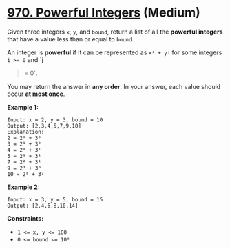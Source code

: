 # [970. Powerful Integers][link] (Medium)

[link]: https://leetcode.com/problems/powerful-integers/

Given three integers `x`, `y`, and `bound`, return a list of all the **powerful integers** that have
a value less than or equal to `bound`.

An integer is **powerful** if it can be represented as `xⁱ + yʲ` for some integers `i >= 0` and `j
>= 0`.

You may return the answer in **any order**. In your answer, each value should occur **at most
once**.

**Example 1:**

```
Input: x = 2, y = 3, bound = 10
Output: [2,3,4,5,7,9,10]
Explanation:
2 = 2⁰ + 3⁰
3 = 2¹ + 3⁰
4 = 2⁰ + 3¹
5 = 2¹ + 3¹
7 = 2² + 3¹
9 = 2³ + 3⁰
10 = 2⁰ + 3²
```

**Example 2:**

```
Input: x = 3, y = 5, bound = 15
Output: [2,4,6,8,10,14]
```

**Constraints:**

- `1 <= x, y <= 100`
- `0 <= bound <= 10⁶`
